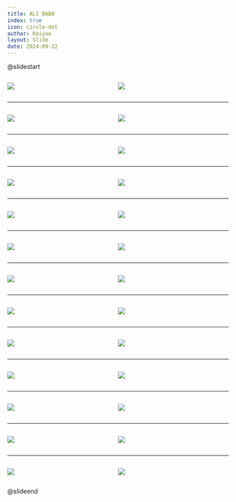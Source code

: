 ```yaml
---
title: ALI BABA
index: true
icon: circle-dot
author: Haiyue
layout: Slide
date: 2024-09-22
---
```

 
@slidestart

<div style="display:flex">
<div style="flex:1">

![](https://raw.githubusercontent.com/yclord/reading/refs/heads/master/english/Level-Z/ALI%20BABA/001.webp)
</div>
<div style="flex:1">

![](https://raw.githubusercontent.com/yclord/reading/refs/heads/master/english/Level-Z/ALI%20BABA/002.webp)
</div>
</div>

---

<div style="display:flex">
<div style="flex:1">

![](https://raw.githubusercontent.com/yclord/reading/refs/heads/master/english/Level-Z/ALI%20BABA/003.webp)
</div>
<div style="flex:1">

![](https://raw.githubusercontent.com/yclord/reading/refs/heads/master/english/Level-Z/ALI%20BABA/004.webp)
</div>
</div>

---

<div style="display:flex">
<div style="flex:1">

![](https://raw.githubusercontent.com/yclord/reading/refs/heads/master/english/Level-Z/ALI%20BABA/005.webp)
</div>
<div style="flex:1">

![](https://raw.githubusercontent.com/yclord/reading/refs/heads/master/english/Level-Z/ALI%20BABA/006.webp)
</div>
</div>

---

<div style="display:flex">
<div style="flex:1">

![](https://raw.githubusercontent.com/yclord/reading/refs/heads/master/english/Level-Z/ALI%20BABA/007.webp)
</div>
<div style="flex:1">

![](https://raw.githubusercontent.com/yclord/reading/refs/heads/master/english/Level-Z/ALI%20BABA/008.webp)
</div>
</div>

---

<div style="display:flex">
<div style="flex:1">

![](https://raw.githubusercontent.com/yclord/reading/refs/heads/master/english/Level-Z/ALI%20BABA/009.webp)
</div>
<div style="flex:1">

![](https://raw.githubusercontent.com/yclord/reading/refs/heads/master/english/Level-Z/ALI%20BABA/010.webp)
</div>
</div>

---

<div style="display:flex">
<div style="flex:1">

![](https://raw.githubusercontent.com/yclord/reading/refs/heads/master/english/Level-Z/ALI%20BABA/011.webp)
</div>
<div style="flex:1">

![](https://raw.githubusercontent.com/yclord/reading/refs/heads/master/english/Level-Z/ALI%20BABA/012.webp)
</div>
</div>

---

<div style="display:flex">
<div style="flex:1">

![](https://raw.githubusercontent.com/yclord/reading/refs/heads/master/english/Level-Z/ALI%20BABA/013.webp)
</div>
<div style="flex:1">

![](https://raw.githubusercontent.com/yclord/reading/refs/heads/master/english/Level-Z/ALI%20BABA/014.webp)
</div>
</div>

---

<div style="display:flex">
<div style="flex:1">

![](https://raw.githubusercontent.com/yclord/reading/refs/heads/master/english/Level-Z/ALI%20BABA/015.webp)
</div>
<div style="flex:1">

![](https://raw.githubusercontent.com/yclord/reading/refs/heads/master/english/Level-Z/ALI%20BABA/016.webp)
</div>
</div>

---

<div style="display:flex">
<div style="flex:1">

![](https://raw.githubusercontent.com/yclord/reading/refs/heads/master/english/Level-Z/ALI%20BABA/017.webp)
</div>
<div style="flex:1">

![](https://raw.githubusercontent.com/yclord/reading/refs/heads/master/english/Level-Z/ALI%20BABA/018.webp)
</div>
</div>

---

<div style="display:flex">
<div style="flex:1">

![](https://raw.githubusercontent.com/yclord/reading/refs/heads/master/english/Level-Z/ALI%20BABA/019.webp)
</div>
<div style="flex:1">

![](https://raw.githubusercontent.com/yclord/reading/refs/heads/master/english/Level-Z/ALI%20BABA/020.webp)
</div>
</div>

---

<div style="display:flex">
<div style="flex:1">

![](https://raw.githubusercontent.com/yclord/reading/refs/heads/master/english/Level-Z/ALI%20BABA/021.webp)
</div>
<div style="flex:1">

![](https://raw.githubusercontent.com/yclord/reading/refs/heads/master/english/Level-Z/ALI%20BABA/022.webp)
</div>
</div>

---

<div style="display:flex">
<div style="flex:1">

![](https://raw.githubusercontent.com/yclord/reading/refs/heads/master/english/Level-Z/ALI%20BABA/023.webp)
</div>
<div style="flex:1">

![](https://raw.githubusercontent.com/yclord/reading/refs/heads/master/english/Level-Z/ALI%20BABA/024.webp)
</div>
</div>

---

<div style="display:flex">
<div style="flex:1">

![](https://raw.githubusercontent.com/yclord/reading/refs/heads/master/english/Level-Z/ALI%20BABA/025.webp)
</div>
<div style="flex:1">

![](https://raw.githubusercontent.com/yclord/reading/refs/heads/master/english/Level-Z/ALI%20BABA/026.webp)
</div>
</div>

@slideend